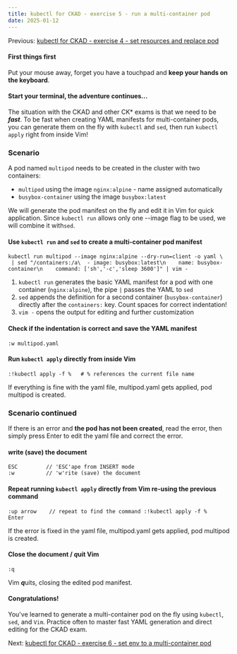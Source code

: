 ```yaml
---
title: kubectl for CKAD - exercise 5 - run a multi-container pod
date: 2025-01-12
---
```

Previous: [kubectl for CKAD - exercise 4 - set resources and replace pod](https://miroberes.github.io/CKAD-Exam-Tips/CKAD-Exam-Tips-kubectl-exercises/CKAD-Exam-Tips-kubectl-exercises-004-set-resources-replace-pod.html)

#### First things first
Put your mouse away, forget you have a touchpad and **keep your hands on the keyboard**.

#### Start your terminal, the adventure continues...

The situation with the CKAD and other CK* exams is that we need to be ***fast***. To be fast when creating YAML manifests for multi-container pods, you can generate them on the fly with `kubectl` and `sed`, then run `kubectl apply` right from inside Vim!

### Scenario
A pod named `multipod` needs to be created in the cluster with two containers:  
- `multipod` using the image `nginx:alpine` - name assigned automatically
- `busybox-container` using the image `busybox:latest`  

We will generate the pod manifest on the fly and edit it in Vim for quick application. Since `kubectl run` allows only one --image flag to be used, we will combine it with`sed`.
#### Use `kubectl run` and `sed` to create a multi-container pod manifest
```
kubectl run multipod --image nginx:alpine --dry-run=client -o yaml \
 | sed "/containers:/a\  - image: busybox:latest\n    name: busybox-container\n    command: ['sh','-c','sleep 3600']" | vim -
```

1. `kubectl run` generates the basic YAML manifest for a pod with one container (`nginx:alpine`), the pipe `|` passes the YAML to `sed`
2. `sed` appends the definition for a second container (`busybox-container`) directly after the `containers:` key. Count spaces for correct indentation!
3. `vim -` opens the output for editing and further customization

#### Check if the indentation is correct and save the YAML manifest
```
:w multipod.yaml
```

#### Run `kubectl apply` directly from inside Vim
```
:!kubectl apply -f %   # % references the current file name
```

If everything is fine with the yaml file, multipod.yaml gets applied, pod multipod is created.

### Scenario continued
If there is an error and **the pod has not been created**, read the error, then simply press Enter to edit the yaml file and correct the error.

#### ***w***rite (save) the document
```
ESC         // 'ESC'ape from INSERT mode 
:w          // 'w'rite (save) the document
```

#### Repeat running `kubectl apply` directly from Vim re-using the previous command
```
:up arrow    // repeat to find the command :!kubectl apply -f %
Enter
```
If the error is fixed in the yaml file, multipod.yaml gets applied, pod multipod is created.

#### Close the document / ***q***uit Vim
```
:q
```
Vim ***q***uits, closing the edited pod manifest.

#### Congratulations!  
You've learned to generate a multi-container pod on the fly using `kubectl`, `sed`, and `Vim`. Practice often to master fast YAML generation and direct editing for the CKAD exam.

Next: [kubectl for CKAD - exercise 6 - set env to a multi-container pod](https://miroberes.github.io/CKAD-Exam-Tips/CKAD-Exam-Tips-kubectl-exercises/CKAD-Exam-Tips-kubectl-exercises-006-set-env-multi-pod.html)
